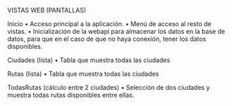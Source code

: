 VISTAS WEB (PANTALLAS)

Inicio
• Acceso principal a la aplicación. 
• Menú de acceso al resto de vistas. 
• Inicialización de la webapi para almacenar los datos en la base de datos, para que en el caso de que no haya conexión, tener los datos disponibles.

Ciudades (lista)
• Tabla que muestra todas las ciudades

Rutas (lista)
• Tabla que muestra todas las ciudades

TodasRutas (cálculo entre 2 ciudades)
• Selección de dos ciudades y muestra todas rutas disponibles entre ellas.
